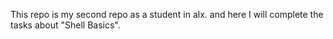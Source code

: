 This repo is my second repo as a student in alx.
and here I will complete the tasks about "Shell Basics".
